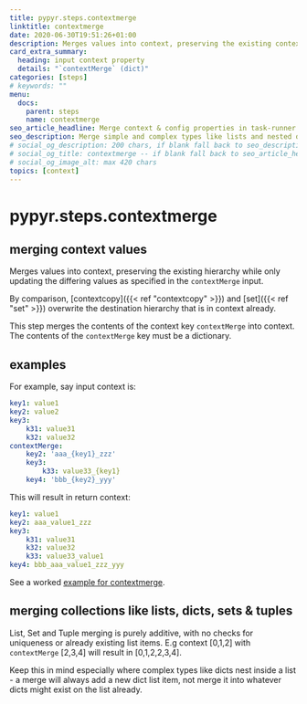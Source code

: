 ```yaml
---
title: pypyr.steps.contextmerge
linktitle: contextmerge
date: 2020-06-30T19:51:26+01:00
description: Merges values into context, preserving the existing context hierarchy.
card_extra_summary:
  heading: input context property
  details: "`contextMerge` (dict)"
categories: [steps]
# keywords: ""
menu:
  docs:
    parent: steps
    name: contextmerge
seo_article_headline: Merge context & config properties in task-runner pipeline.
seo_description: Merge simple and complex types like lists and nested dictionaries in a task-runner pipeline.
# social_og_description: 200 chars, if blank fall back to seo_description then description
# social_og_title: contextmerge -- if blank fall back to seo_article_headline > .Title. Max 70 chars
# social_og_image_alt: max 420 chars
topics: [context]
---
```

# pypyr.steps.contextmerge
## merging context values
Merges values into context, preserving the existing hierarchy while only
updating the differing values as specified in the `contextMerge` input.

By comparison, [contextcopy]({{< ref "contextcopy" >}}) and 
[set]({{< ref "set" >}}) overwrite the destination hierarchy 
that is in context already.

This step merges the contents of the context key `contextMerge` into
context. The contents of the `contextMerge` key must be a dictionary.

## examples
For example, say input context is:

```yaml
key1: value1
key2: value2
key3:
    k31: value31
    k32: value32
contextMerge:
    key2: 'aaa_{key1}_zzz'
    key3:
        k33: value33_{key1}
    key4: 'bbb_{key2}_yyy'
```

This will result in return context:

```yaml
key1: value1
key2: aaa_value1_zzz
key3:
    k31: value31
    k32: value32
    k33: value33_value1
key4: bbb_aaa_value1_zzz_yyy
```

See a worked [example for contextmerge](https://github.com/pypyr/pypyr-example/blob/master/pipelines/contextmerge.yaml).

## merging collections like lists, dicts, sets & tuples
List, Set and Tuple merging is purely additive, with no checks for
uniqueness or already existing list items. E.g context [0,1,2] with 
`contextMerge` [2,3,4] will result in [0,1,2,2,3,4].

Keep this in mind especially where complex types like dicts nest inside
a list - a merge will always add a new dict list item, not merge it into
whatever dicts might exist on the list already.
